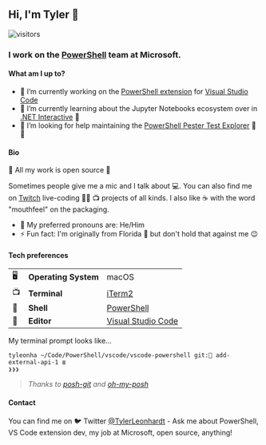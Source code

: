 ## Hi, I'm Tyler 👋

![visitors](https://visitor-badge.glitch.me/badge?page_id=TylerLeonhardt.TylerLeonhardt)

### I work on the [PowerShell](https://github.com/PowerShell) team at Microsoft.

#### What am I up to?

- 🔭 I’m currently working on the [PowerShell extension](https://github.com/PowerShell/vscode-powershell) for [Visual Studio Code](https://github.com/Microsoft/vscode)
- 🌱 I’m currently learning about the Jupyter Notebooks ecosystem over in [.NET Interactive](https://github.com/dotnet/interactive) 📓
- 🤔 I’m looking for help maintaining the [PowerShell Pester Test Explorer](https://github.com/TylerLeonhardt/vscode-powershell-test-adapter) 🐢✅


#### Bio

👀 All my work is open source 👀

Sometimes people give me a mic and I talk about 💻. You can also find me on [Twitch](https://twitch.tv/TylerLeonhardt) live-coding 👨‍💻 📺 projects of all kinds.
I also like ☕️ with the word "mouthfeel" on the packaging.

- 🙂 My preferred pronouns are: He/Him
- ⚡ Fun fact: I'm originally from Florida 🌴 but don't hold that against me 😉

#### Tech preferences

| |                       |                                                           |
|-|-----------------------|-----------------------------------------------------------|
|🖥| **Operating System** | macOS                                                     |
|📺| **Terminal**         | [iTerm2](https://iterm2.com/)                             |
|🐚| **Shell**            | [PowerShell](https://github.com/PowerShell)               |
|📝| **Editor**           | [Visual Studio Code](https://github.com/Microsoft/vscode) |

My terminal prompt looks like...

```
tyleonha ~/Code/PowerShell/vscode/vscode-powershell git: add-external-api-1 ≣
❯❯❯
```
> _Thanks to [posh-git](https://dahlbyk.github.io/posh-git/) and [oh-my-posh](https://github.com/JanDeDobbeleer/oh-my-posh)_

#### Contact

You can find me on 🐦 Twitter [@TylerLeonhardt](https://twitter.com/TylerLeonhardt) - Ask me about PowerShell, VS Code extension dev, my job at Microsoft, open source, anything!
